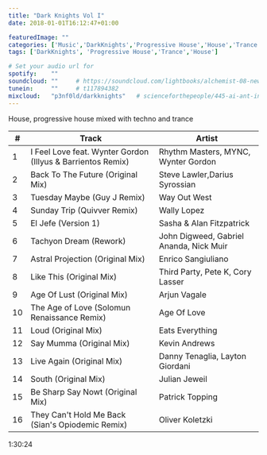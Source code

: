```yaml
---
title: "Dark Knights Vol I"
date: 2018-01-01T16:12:47+01:00

featuredImage: ""
categories: ['Music','DarkKnights','Progressive House','House','Trance']
tags: ['DarkKnights', 'Progressive House','Trance','House']

# Set your audio url for
spotify:    ""
soundcloud: ""     # https://soundcloud.com/lightbooks/alchemist-08-new-world-order-snip
tunein:     ""     # t117894382
mixcloud:   "p3nf0ld/darkknights"   # scienceforthepeople/445-ai-ant-intelligence
---
```


House, progressive house mixed with techno and trance

<!--more-->

|  #  | Track     | Artist   |
| --------  | -------- | ------ |
|1|I Feel Love feat. Wynter Gordon (Illyus & Barrientos Remix)|Rhythm Masters, MYNC, Wynter Gordon
|2|Back To The Future (Original Mix)|Steve Lawler,Darius Syrossian
|3|Tuesday Maybe (Guy J Remix)|Way Out West
|4|Sunday Trip (Quivver Remix)|Wally Lopez
|5|El Jefe (Version 1)|Sasha & Alan Fitzpatrick
|6|Tachyon Dream (Rework)|John Digweed, Gabriel Ananda, Nick Muir
|7|Astral Projection (Original Mix)|Enrico Sangiuliano
|8|Like This (Original Mix)|Third Party, Pete K, Cory Lasser
|9|Age Of Lust (Original Mix)|Arjun Vagale
|10|The Age of Love (Solomun Renaissance Remix)|Age Of Love
|11|Loud (Original Mix)|Eats Everything
|12|Say Mumma (Original Mix)|Kevin Andrews
|13|Live Again (Original Mix)|Danny Tenaglia, Layton Giordani
|14|South (Original Mix)|Julian Jeweil
|15|Be Sharp Say Nowt (Original Mix)|Patrick Topping
|16|They Can't Hold Me Back (Sian's Opiodemic Remix)|Oliver Koletzki

1:30:24